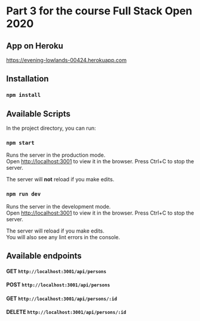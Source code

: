 # Part 3 for the course Full Stack Open 2020

## App on Heroku

https://evening-lowlands-00424.herokuapp.com

## Installation

### `npm install`

## Available Scripts

In the project directory, you can run:

### `npm start`

Runs the server in the production mode.<br />
Open [http://localhost:3001](http://localhost:3001) to view it in the browser.
Press Ctrl+C to stop the server.

The server will **not** reload if you make edits.<br />

### `npm run dev`

Runs the server in the development mode.<br />
Open [http://localhost:3001](http://localhost:3001) to view it in the browser.
Press Ctrl+C to stop the server.

The server will reload if you make edits.<br />
You will also see any lint errors in the console.

## Available endpoints

#### GET `http://localhost:3001/api/persons`

#### POST `http://localhost:3001/api/persons`

#### GET `http://localhost:3001/api/persons/:id`

#### DELETE `http://localhost:3001/api/persons/:id`
